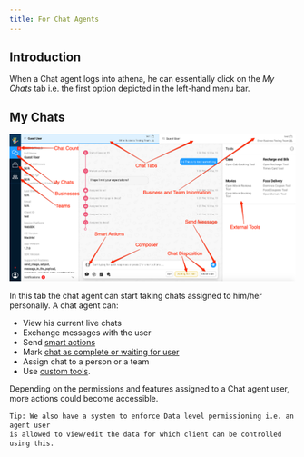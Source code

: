 ```yaml
---
title: For Chat Agents
---
```


## Introduction

When a Chat agent logs into athena, he can essentially click on the *My Chats* tab i.e. the first option depicted in the left-hand menu bar.

## My Chats

![my_chats](assets/my_chats.png)

In this tab the chat agent can start taking chats assigned to him/her personally. A chat agent can:
	
  * View his current live chats
  * Exchange messages with the user
  * Send [smart actions](https://docs.haptik.ai/agent-chat/smart-actions)
  * Mark [chat as complete or waiting for user](https://docs.haptik.ai/agent-chat/claiming-and-closing#closing-completing-chats)
  * Assign chat to a person or a team
  * Use [custom tools](https://docs.haptik.ai/agent-chat/adding-custom-tools). 
  
  Depending on the permissions and features assigned to a Chat agent user, more actions could become accessible. 
  
    Tip: We also have a system to enforce Data level permissioning i.e. an agent user 
    is allowed to view/edit the data for which client can be controlled using this.
